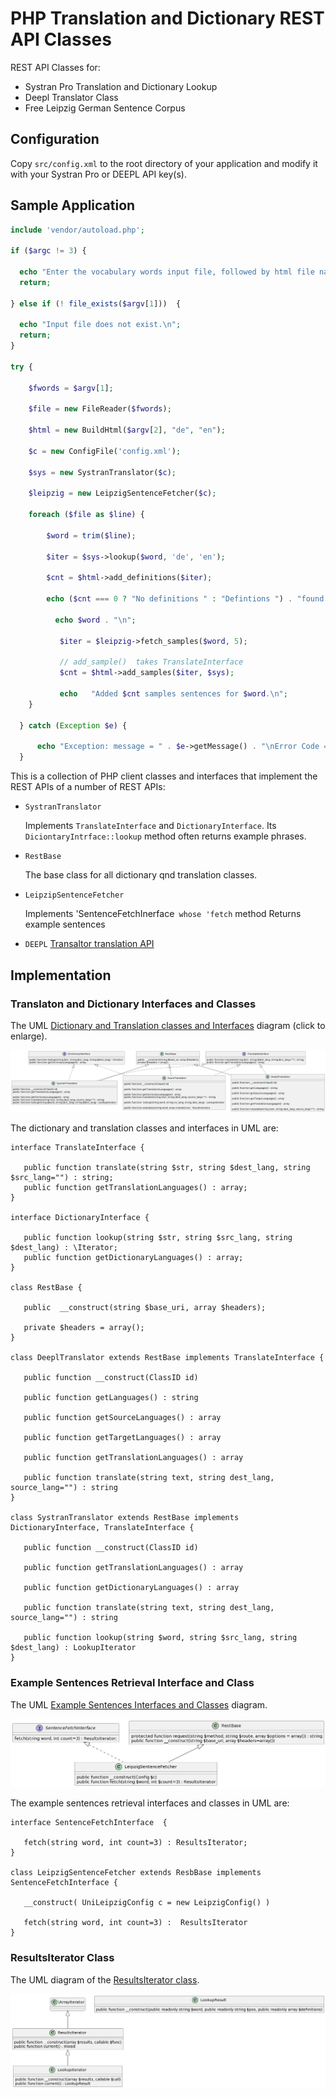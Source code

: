 # PHP Translation and Dictionary REST API Classes

REST API Classes for:

- Systran Pro Translation and Dictionary Lookup
- Deepl Translator Class
- Free Leipzig German Sentence Corpus

## Configuration

Copy `src/config.xml` to the root directory of your application and modify it with your Systran Pro or DEEPL API key(s).

## Sample Application

```php
include 'vendor/autoload.php';

if ($argc != 3) {

  echo "Enter the vocabulary words input file, followed by html file name (without .html).\n";
  return;

} else if (! file_exists($argv[1]))  {

  echo "Input file does not exist.\n";
  return;
}

try {
    
    $fwords = $argv[1];
 
    $file = new FileReader($fwords);
    
    $html = new BuildHtml($argv[2], "de", "en");

    $c = new ConfigFile('config.xml');
    
    $sys = new SystranTranslator($c);
    
    $leipzig = new LeipzigSentenceFetcher($c);
  
    foreach ($file as $line) {
       
        $word = trim($line);
        
        $iter = $sys->lookup($word, 'de', 'en');
      
        $cnt = $html->add_definitions($iter); 

        echo ($cnt === 0 ? "No definitions " : "Defintions ") . "found for $word \n";   

          echo $word . "\n";
           
           $iter = $leipzig->fetch_samples($word, 5);
           
           // add_sample()  takes TranslateInterface
           $cnt = $html->add_samples($iter, $sys); 
          
           echo   "Added $cnt samples sentences for $word.\n";
    }
 
  } catch (Exception $e) {

      echo "Exception: message = " . $e->getMessage() . "\nError Code = " . $e->getCode() . "\n";
  }
```

This is a collection of PHP client classes and interfaces that implement the REST APIs of a number of REST APIs:

- `SystranTranslator`

   Implements `TranslateInterface` and `DictionaryInterface`. Its `DiciontaryIntrface::lookup` method  often returns example phrases.

-  `RestBase`

    The base class for all dictionary qnd translation classes. 

- `LeipzipSentenceFetcher`

   Implements 'SentenceFetchInerface` whose 'fetch` method Returns example sentences

- `DEEPL` [Transaltor translation API](https://www.deepl.com/docs-api)

## Implementation

### Translaton and Dictionary Interfaces and Classes

The UML [Dictionary and Translation classes and Interfaces](/assets/images/dict-trans-classes.png) diagram (click to enlarge).

![UML Dictionary and Translation Classes and Interface Diagram](/assets/images/dict-trans-classes.png)

The dictionary and translation classes and interfaces in UML are:

```plantuml
interface TranslateInterface {

   public function translate(string $str, string $dest_lang, string $src_lang="") : string;
   public function getTranslationLanguages() : array;
}

interface DictionaryInterface {
   
   public function lookup(string $str, string $src_lang, string $dest_lang) : \Iterator; 
   public function getDictionaryLanguages() : array; 
}

class RestBase {

   public  __construct(string $base_uri, array $headers); 
  
   private $headers = array(); 
}

class DeeplTranslator extends RestBase implements TranslateInterface {
   
   public function __construct(ClassID id)
   
   public function getLanguages() : string

   public function getSourceLanguages() : array

   public function getTargetLanguages() : array
   
   public function getTranslationLanguages() : array

   public function translate(string text, string dest_lang, source_lang="") : string 
}

class SystranTranslator extends RestBase implements DictionaryInterface, TranslateInterface {

   public function __construct(ClassID id)
   
   public function getTranslationLanguages() : array

   public function getDictionaryLanguages() : array 
    
   public function translate(string text, string dest_lang, source_lang="") : string 
   
   public function lookup(string $word, string $src_lang, string $dest_lang) : LookupIterator
}
```

### Example Sentences Retrieval Interface and Class

The UML [Example Sentences Interfaces and Classes](/assets/images/sentence-fetcher.png) diagram.

![UML of Examples Sentence Retrieval Class and Interface Diagram](/assets/images/sentence-fetcher.png)

The example sentences retrieval interfaces and classes in UML are:

```plantuml
interface SentenceFetchInterface  { 

   fetch(string word, int count=3) : ResultsIterator;
}

class LeipzigSentenceFetcher extends ResbBase implements SentenceFetchInterface {

   __construct( UniLeipzigConfig c = new LeipzigConfig() )
   
   fetch(string word, int count=3) :  ResultsIterator
}
```

### ResultsIterator Class

The UML diagram of the [ResultsIterator class](/assets/images/results-iterator.png).

![UML of ResultIterator](/assets/images/results-iterator.png)
